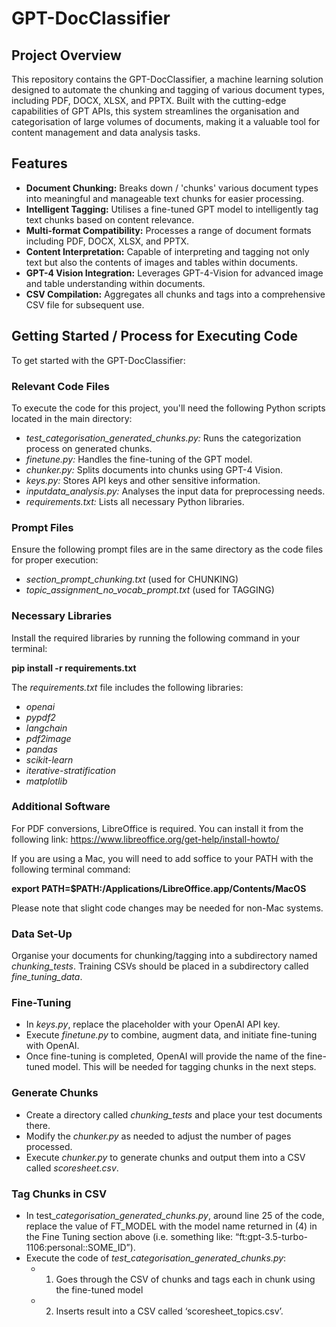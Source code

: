 # GPT-DocClassifier

## Project Overview

This repository contains the GPT-DocClassifier, a machine learning solution designed to automate the chunking and tagging of various document types, including PDF, DOCX, XLSX, and PPTX. Built with the cutting-edge capabilities of GPT APIs, this system streamlines the organisation and categorisation of large volumes of documents, making it a valuable tool for content management and data analysis tasks.

## Features
- **Document Chunking:** Breaks down / 'chunks' various document types into meaningful and manageable text chunks for easier processing.
- **Intelligent Tagging:** Utilises a fine-tuned GPT model to intelligently tag text chunks based on content relevance.
- **Multi-format Compatibility:** Processes a range of document formats including PDF, DOCX, XLSX, and PPTX.
- **Content Interpretation:** Capable of interpreting and tagging not only text but also the contents of images and tables within documents.
- **GPT-4 Vision Integration:** Leverages GPT-4-Vision for advanced image and table understanding within documents.
- **CSV Compilation:** Aggregates all chunks and tags into a comprehensive CSV file for subsequent use.

## Getting Started / Process for Executing Code
To get started with the GPT-DocClassifier:

### Relevant Code Files
To execute the code for this project, you'll need the following Python scripts located in the main directory:

- *test_categorisation_generated_chunks.py:* Runs the categorization process on generated chunks.
- *finetune.py:* Handles the fine-tuning of the GPT model.
- *chunker.py:* Splits documents into chunks using GPT-4 Vision.
- *keys.py:* Stores API keys and other sensitive information.
- *inputdata_analysis.py:* Analyses the input data for preprocessing needs.
- *requirements.txt:* Lists all necessary Python libraries.

### Prompt Files
Ensure the following prompt files are in the same directory as the code files for proper execution:

- *section_prompt_chunking.txt* (used for CHUNKING)
- *topic_assignment_no_vocab_prompt.txt* (used for TAGGING)

### Necessary Libraries
Install the required libraries by running the following command in your terminal:

**pip install -r requirements.txt**

The *requirements.txt* file includes the following libraries:

- *openai*
- *pypdf2*
- *langchain*
- *pdf2image*
- *pandas*
- *scikit-learn*
- *iterative-stratification*
- *matplotlib*

### Additional Software
For PDF conversions, LibreOffice is required. You can install it from the following link: https://www.libreoffice.org/get-help/install-howto/

If you are using a Mac, you will need to add soffice to your PATH with the following terminal command:

**export PATH=$PATH:/Applications/LibreOffice.app/Contents/MacOS**

Please note that slight code changes may be needed for non-Mac systems.

### Data Set-Up
Organise your documents for chunking/tagging into a subdirectory named *chunking_tests*. Training CSVs should be placed in a subdirectory called *fine_tuning_data*.

### Fine-Tuning
- In *keys.py*, replace the placeholder with your OpenAI API key.
- Execute *finetune.py* to combine, augment data, and initiate fine-tuning with OpenAI.
- Once fine-tuning is completed, OpenAI will provide the name of the fine-tuned model. This will be needed for tagging chunks in the next steps.

### Generate Chunks
- Create a directory called *chunking_tests* and place your test documents there.
- Modify the *chunker.py* as needed to adjust the number of pages processed.
- Execute *chunker.py* to generate chunks and output them into a CSV called *scoresheet.csv*.

### Tag Chunks in CSV
- In test_*categorisation_generated_chunks.py*, around line 25 of the code, replace the value of FT_MODEL with the model name returned in (4) in the Fine Tuning section above (i.e. something like: “ft:gpt-3.5-turbo-1106:personal::SOME_ID”).
- Execute the code of *test_categorisation_generated_chunks.py*:
  - 1.	Goes through the CSV of chunks and tags each in chunk using the fine-tuned model
  - 2.	Inserts result into a CSV called ‘scoresheet_topics.csv’.
